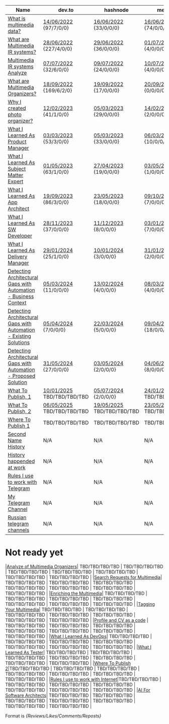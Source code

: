 |Name       | dev.to | hashnode   | medium     |reddit     | quora      | hackernoon | linkedin |
|-----------|--------|------------|------------|-----------|------------|------------|:--------:|
|[What is multimedia data?](./MultimediaData_en.md)| [14/06/2022](https://dev.to/dimanikulin/what-is-multimedia-data-111f) {97/7/0/0} |[16/06/2022](https://dimanikulin.hashnode.dev/what-is-multimedia-data) {33/0/0/0} | [16/06/2022](https://medium.com/@dimanikulin_43511/what-is-multimedia-data-16c2bfdb3829) {74/0/0/0} | [16/06/2022](https://www.reddit.com/r/fva/comments/ve7188/what_is_multimedia_data/) {320/0/0/0} | [19/06/2022](https://www.quora.com/profile/Dima-Nikulin-2/What-is-Multimedia-Data-We-live-in-the-digital-data-era-and-growing-of-the-Internet-gives-us-a-possibility-to-find-th) {34/0/0/0} | N/A | N/A |
|[What are Multimedia IR systems?](./MultimediaIRSystems_en.md)| [28/06/2022](https://dev.to/dimanikulin/what-are-multimedia-ir-systems-5c7n) {227/4/0/0} | [29/06/2022](https://dimanikulin.hashnode.dev/what-are-multimedia-ir-systems) {36/0/0/0} | [01/07/2022](https://medium.com/@dimanikulin_43511/what-are-multimedia-ir-systems-531366920642) {4/0/0/0} | [30/06/2022](https://www.reddit.com/r/fva/comments/vpl9z4/what_are_multimedia_ir_systems/) {57/0/0/0} | [03/07/2022](https://www.quora.com/profile/Dima-Nikulin-2/What-are-Multimedia-IR-Systems-Lets-briefly-overview-the-Multimedia-IR-systems-According-to-the-Wikipedia-https) {7/0/0/0} | N/A | N/A |
|[Multimedia IR systems Analyze](./MultimediaIRSystemsAnalyze_en.md)|[07/07/2022](https://dev.to/dimanikulin/multimedia-ir-systems-analyze-4e17) {32/6/0/0} | [09/07/2022](https://dimanikulin.hashnode.dev/multimedia-ir-systems-analyze) {24/0/0/0} | [10/07/2022](https://medium.com/@dimanikulin_43511/multimedia-ir-systems-analyze-67d40a5537c5) {4/0/0/0} | [12/07/2022](https://www.reddit.com/r/fva/comments/vxen0s/multimedia_ir_systems_analyze/) {41/0/0/0} | [13/07/2022](https://www.quora.com/profile/Dima-Nikulin-2/Multimedia-IR-Systems-analyze-Let-us-compare-several-multimedia-IR-systems-by-covering-requirements-and-needs-we-identi) {11/0/0/0} | N/A | N/A |
|[What are Multimedia Organizers?](./MultimediaOrganizers_en.md)| [18/09/2022](https://dev.to/dimanikulin/what-are-the-photo-organizers-1na9) {169/6/2/0} | [19/09/2022](https://dimanikulin.hashnode.dev/what-are-the-photo-organizers) {17/0/0/0} | [20/09/2022](https://medium.com/@dimanikulin_43511/multimedia-organizers-functions-e8def4e7d550) {0/0/0/0} | [20/08/2022](https://www.reddit.com/r/fva/comments/xkum82/what_are_the_multimedia_organizers/) {283/0/0/0} | [22/09/2022](https://www.quora.com/profile/Dima-Nikulin-2/What-are-the-Multimedia-Organizers-Multimedia-Organizers-functions-They-currently-perform-the-search-in-photo-set) {83/0/0/0} | N/A | N/A |
|[Why I created photo organizer?](./WhyCreatedPhotoOrganizer_en.md) | [12/02/2023](https://dev.to/dimanikulin/why-i-decided-to-create-my-photo-organizer-1g7n) {41/1/0/0} | [05/03/2023](https://dimanikulin.hashnode.dev/why-i-decided-to-create-my-photo-organizer) {29/0/0/0} | [14/02/2023](https://medium.com/@dimanikulin_43511/why-i-decided-to-create-my-photo-organizer-84ab40565927) {2/0/0/0} | [12/02/2023](https://www.reddit.com/r/fva/comments/112s9q1/why_i_decided_to_create_my_photo_organizer/) {178/0/0/0} | [17/02/2023](https://www.quora.com/profile/Dima-Nikulin-2/Why-I-decided-to-create-my-photo-organizer-As-a-child-I-used-to-flip-through-family-photo-album-to-see-my-relatives-w) {84/0/0/0} | N/A | [20/02/2023](https://www.linkedin.com/posts/dimanikulin_productengineering-photos-activity-7034072973523193856-MvF4?utm_source=share&utm_medium=member_desktop) {1533/5/0/0} |
|[What I Learned As Product Manager](./WhatILearnedAsProductManager_en.md) | [03/03/2023](https://dev.to/dimanikulin/what-i-learned-as-a-product-manager-while-creating-my-product-3fom) {53/3/0/0} | [05/03/2023](https://dimanikulin.hashnode.dev/what-i-learned-as-a-product-manager-while-creating-my-product) {33/0/0/0} | [06/03/2023](https://medium.com/@dimanikulin_43511/what-i-learned-as-a-product-manager-while-creating-my-product-d2cc97b23421) {10/0/0/0} | [10/03/2023](https://www.reddit.com/r/fva/comments/11nnrds/what_i_learned_as_a_product_manager_while/) {233/0/0/0} | [14/03/2023](https://www.quora.com/profile/Dima-Nikulin-2/What-I-learned-as-a-Product-Manager-while-creating-my-product-Design-Thinking-The-first-product-I-was-thinking-about-w-2) {80/0/0/0} | [01/05/2023](https://hackernoon.com/why-i-decided-to-create-a-photo-organizer-and-what-i-learned-as-a-result) {164/6/0/0} | [20/03/2023](https://www.linkedin.com/posts/dimanikulin_activity-7043490960445480960-KIPT?utm_source=share&utm_medium=member_desktop) {1360/1/0/0} |
|[What I Learned As Subject Matter Expert](./WhatILearnedAsSubjectMatterExpert_en.md) | [01/05/2023](https://dev.to/dimanikulin/what-i-learned-as-a-subject-matter-expert-while-creating-my-product-a42) {63/1/0/0} | [27/04/2023](https://dimanikulin.hashnode.dev/what-i-learned-as-a-subject-matter-expert-while-creating-my-product) {19/0/0/0} | [03/05/2023](https://medium.com/@dimanikulin_43511/what-i-learned-as-a-subject-matter-expert-while-creating-my-product-bae1e32db1b4) {1/0/0/0} | [15/05/2023](https://www.reddit.com/r/fva/comments/13i0mr6/what_i_learned_as_a_subject_matter_expert_while/) {207/0/0/0} | [17/05/2023](https://www.quora.com/profile/Dima-Nikulin-2/What-I-learned-as-a-Subject-Matter-Expert-while-creating-my-product) {6/0/0/0} | [08/12/2023](https://hackernoon.com/what-i-learned-as-a-subject-matter-expert-while-creating-my-product) {92/4/0/0} | [5/09/2023](https://www.linkedin.com/posts/dimanikulin_multimedia-metadata-organizers-activity-7108344168963334144-VIMY?utm_source=share&utm_medium=member_desktop) {1959/0/0/0} |
|[What I Learned As App Architect](./WhatILearnedAsAppArchitect_en.md) | [19/09/2023](https://dev.to/dimanikulin/what-i-learned-as-an-application-architect-while-creating-my-product-2j7p) {86/3/0/0} | [23/05/2023](https://dimanikulin.hashnode.dev/what-i-learned-as-an-application-architect-while-creating-my-product) {18/0/0/0} | [09/10/2023](https://medium.com/@dimanikulin_43511/what-i-learned-as-an-application-architect-while-creating-my-product-19852d4fdc16) {7/0/0/0} | [30/09/2023](https://www.reddit.com/r/fva/comments/16w0zr6/what_i_learned_as_an_application_architect_while/) {187/0/0/0} | [30/10/2023](https://www.quora.com/profile/Dima-Nikulin-2/What-I-learned-as-an-Application-Architect-while-creating-my-product) {4/0/0/0} | [27/12/2023](https://hackernoon.com/everything-i-learned-as-an-application-architect-while-creating-my-product) {64/5/0/0} | [18/10/2023](https://www.linkedin.com/posts/dimanikulin_activity-7120300166040989696-RtLh/?utm_source=share&utm_medium=member_desktop) {1992/13/0/0} |
|[What I Learned As SW Developer](./WhatILearnedAsSoftwareDeveloper_en.md)| [28/11/2023](https://dev.to/dimanikulin/what-i-learned-as-a-software-developer-while-creating-my-product-5a99) {37/0/0/0} | [11/12/2023](https://dimanikulin.hashnode.dev/what-i-learned-as-a-software-developer-while-creating-my-product) {8/0/0/0} | [03/01/2023](https://medium.com/@dimanikulin_43511/what-i-learned-as-a-software-developer-while-creating-my-product-fc7e3ac2534b) {7/0/0/0} | [04/01/2023](https://www.reddit.com/r/fva/comments/18y7jhe/what_i_learned_as_a_software_developer_while/) {280/0/0/0} | [08/01/2023](https://www.quora.com/profile/Dima-Nikulin-2/What-I-learned-as-a-Software-Developer-while-creating-my-product-Overview-This-article-delves-into-the-importance-of-c) {29/0/0/0} | [01/01/2024](https://hackernoon.com/everything-i-learned-as-a-software-developer-while-creating-my-product) {214/4/0/0} | [02/01/2024](https://www.linkedin.com/posts/dimanikulin_softwaredevelopment-codequality-documentation-activity-7147854830793924608-rx6Q?utm_source=share&utm_medium=member_desktop) {2664/6/2/0} |
|[What I Learned As Delivery Manager](./WhatILearnedAsDeliveryManager_en.md)| [29/01/2024](https://dev.to/dimanikulin/what-i-learned-as-a-delivery-manager-while-creating-my-product-55o1) {25/1/0/0} | [10/01/2024](https://dimanikulin.hashnode.dev/what-i-learned-as-a-delivery-manager-while-creating-my-product) {3/0/0/0} | [31/01/2024](https://medium.com/@dimanikulin_43511/what-i-learned-as-a-delivery-manager-while-creating-my-product-b466f0eb59a9) {2/0/0/0} | [05/02/2024](https://www.reddit.com/user/dimanikulin/comments/1ajaq6r/what_i_learned_as_a_delivery_manager_while/) {122/0/0/0} | [07/02/2024](https://www.quora.com/profile/Dima-Nikulin-2/What-I-learned-as-a-Delivery-Manager-while-creating-my-product) {5/0/0/0} | [17/01/2024](https://hackernoon.com/everything-i-learned-as-a-delivery-manager-while-creating-my-product) {428/4/0/0} | [23/01/2024](https://www.linkedin.com/posts/dimanikulin_readme-projectmanagement-projectcontrol-activity-7155467818996506624-1bmH?utm_source=share&utm_medium=member_desktop) {1850/3/0/0} |
|[Detecting Architectural Gaps with Automation - Business Context](./DAGBusinessContext_en.md)| [05/03/2024](https://dev.to/dimanikulin/detecting-architectural-gaps-with-automation-business-context-50ed) {11/0/0/0} | [13/02/2024](https://dimanikulin.hashnode.dev/detecting-architectural-gaps-with-automation-business-context) {4/0/0/0} | [08/03/2024](https://medium.com/@dimanikulin_43511/detecting-architectural-gaps-with-automation-business-context-256ef701336d) {4/0/0/0} | [15/03/2024](https://www.reddit.com/r/fva/comments/1bf6uo2/detecting_architectural_gaps_with_automation/) {374/0/0/1} | [19/03/2024](https://www.quora.com/profile/Dima-Nikulin-2/Detecting-Architectural-Gaps-with-Automation-Business-Context-Overview) {5/0/0/0} | [21/02/2024](https://hackernoon.com/detecting-architectural-gaps-with-automation-business-context) {101/5/0/0} | [27/02/2024](https://www.linkedin.com/posts/dimanikulin_softwarearchitecture-architecturevisualization-activity-7168137721008308224-9LoR?utm_source=share&utm_medium=member_desktop) {1495/5/0/0} |
|[Detecting Architectural Gaps with Automation - Existing Solutions](./DAGExistingSolutions_en.md)| [05/04/2024](https://dev.to/dimanikulin/detecting-architectural-gaps-with-automation-existing-solutions-35jk) {7/0/0/0} | [22/03/2024](https://dimanikulin.hashnode.dev/detecting-architectural-gaps-with-automation-existing-solutions) {5/0/0/0} | [09/04/2024](https://medium.com/@dimanikulin_43511/detecting-architectural-gaps-with-automation-existing-solutions-126dc655e11f) {18/0/0/0} | [16/04/2024](https://www.reddit.com/r/fva/comments/1c59jei/detecting_architectural_gaps_with_automation/) {603/0/0/1} | [23/04/2024](https://www.quora.com/profile/Dima-Nikulin-2/Detecting-Architectural-Gaps-with-Automation-Existing-Solutions-Introduction-In-the-rapidly-evolving-landscape-of-so) {3/0/0/0} | [29/03/2024](Comment from sheharyarkhan-this submission reads like a big ad) {N/A} | [12/04/2024](https://www.linkedin.com/posts/dimanikulin_activity-7184438022925414400-57ZO?utm_source=share&utm_medium=member_desktop) {1159/6/0/0} |
|[Detecting Architectural Gaps with Automation - Proposed Solution](./DAGProposedSolution_en.md) | [31/05/2024](https://dev.to/dimanikulin/detecting-architectural-gaps-with-automation-proposed-solution-35dg) {27/0/0/0} | [03/05/2024](https://dimanikulin.hashnode.dev/detecting-architectural-gaps-with-automation-proposed-solution) {2/0/0/0} | [04/06/2024](https://medium.com/@dimanikulin_43511/detecting-architectural-gaps-with-automation-proposed-solution-f80adbc829ce) {8/0/0/0} | [11/06/2024](https://www.reddit.com/r/fva/comments/1ddbfm1/detecting_architectural_gaps_with_automation/) {221/0/0/1} | [18/06/2024](https://www.quora.com/profile/Dima-Nikulin-2/Detecting-Architectural-Gaps-with-Automation-Proposed-Solution-Introduction-In-the-ever-evolving-realm-of-software-d) {3/0/0/0} | [23/05/2024](https://hackernoon.com/detecting-architectural-gaps-with-automation-proposed-solution) {2053/4/0/0} | [14/06/2024](https://www.linkedin.com/posts/dimanikulin_softwarearchitecture-integrationstrategies-activity-7207288570758279169-ZzBa?utm_source=share&utm_medium=member_desktop) {1087/3/0/0} |
|[What To Publish, 1](./PublishWhat1_en.md)|[10/01/2025](https://dev.to/dimanikulin/what-content-to-create-and-how-to-publish-it-part-1-2hcj) TBD/TBD/TBD/TBD | [05/07/2024](https://dimanikulin.hashnode.dev/what-content-to-create-and-how-to-publish-it-part-1) {2/0/0/0} | [24/01/2025](https://medium.com/@dimanikulin_43511/what-content-to-create-and-how-to-publish-it-part-1-f672bc187390) TBD/TBD/TBD/TBD | [07/02/2025](https://www.reddit.com/r/fva/comments/1ijr2ms/what_content_to_create_and_how_to_publish_it_part/) TBD/TBD/TBD/TBD | [14/02/2025](https://www.quora.com/profile/Dima-Nikulin-2/What-Content-to-Create-and-How-to-Publish-It-Part-1-Overview-Mastering-the-Art-of-Publication-A-comprehensive-guide) TBD/TBD/TBD/TBD | [27/07/2024](https://hackernoon.com/what-content-to-create-and-how-to-publish-it-part-1) {263/4/0/0} | [11/04/2025](https://www.linkedin.com/posts/dimanikulin_mastering-the-art-of-publication-a-comprehensive-activity-7316403114092171264-KUHR?utm_source=share&utm_medium=member_desktop&rcm=ACoAAAlsWb8BPAbKMyDiy56H2KfpjQJ1GthAUxM) {TBD/TBD/TBD/TBD} |
|[What To Publish, 2](./PublishWhat2_en.md)|[06/05/2025](https://dev.to/dimanikulin/what-content-to-create-and-how-to-publish-it-part-2-49eb) TBD/TBD/TBD/TBD | [19/05/2025](https://dimanikulin.hashnode.dev/what-content-to-create-and-how-to-publish-it-part-2) TBD/TBD/TBD/TBD | [23/05/2025](https://medium.com/@dimanikulin_43511/what-content-to-create-and-how-to-publish-it-part-2-7b75fecfdffa) TBD/TBD/TBD/TBD | [18/04/2025](https://www.reddit.com/r/fva/comments/1k1z20x/crafting_engaging_and_polished_publications_a/) {TBD/TBD/TBD/TBD} | [30/05/2025](https://www.quora.com/profile/Dima-Nikulin-2/What-Content-to-Create-and-How-to-Publish-It-Part-2-Overview-In-todays-digital-landscape-creating-compelling-and-pol) TBD/TBD/TBD/TBD | [06/06/2025](https://hackernoon.com/what-content-to-create-and-how-to-publish-it-part-2) {TBD/TBD/TBD/TBD} | TBD/TBD/TBD/TBD |
|[Where To Publish 1](./PublishWhere1_en.md)|TBD/TBD/TBD/TBD | TBD/TBD/TBD/TBD | TBD/TBD/TBD/TBD | TBD/TBD/TBD/TBD | TBD/TBD/TBD/TBD | TBD/TBD/TBD/TBD | TBD/TBD/TBD/TBD |
|[Second Name History](./HistorySecondName_ru.md)| N/A | N/A | N/A | N/A | N/A | N/A | [14/02/2022](https://www.linkedin.com/posts/dimanikulin_%D0%B1%D1%8B%D0%BB-%D1%82%D1%83%D1%82-%D0%BF%D0%BE%D1%81%D1%82-%D0%BE-%D1%84%D0%B0%D0%BC%D0%B8%D0%BB%D0%B8%D1%8F%D1%85-%D0%BD%D0%B5%D0%B4%D0%B0%D0%B2%D0%BD%D0%BE-https-activity-6899776405601611776-PJn7?utm_source=share&utm_medium=member_desktop) {6500/16/4/0} |
|[History happended at work](./HistoryAtWork_uk.md)| N/A | N/A | N/A | N/A | N/A | N/A | N/A |
|[Rules I use to work with Telegram](./MyRulesWorkingWithTg_uk.md)| N/A | N/A | N/A | N/A | N/A | N/A | N/A |
|[My Telegram Channel](./MyTelegramChannel_uk.md)| N/A | N/A | N/A | N/A | N/A | N/A | N/A |
|[Russian telegram channels](./MyRuTelegramChannels_ru.md)| N/A | N/A | N/A | N/A | N/A | N/A | N/A |

# Not ready yet

|[Analyze of Multimedia Organizers](./MultimediaOrganizersAnalyze_en.md)| TBD/TBD/TBD/TBD | TBD/TBD/TBD/TBD | TBD/TBD/TBD/TBD | TBD/TBD/TBD/TBD | TBD/TBD/TBD/TBD | TBD/TBD/TBD/TBD | TBD/TBD/TBD/TBD |
|[Search Requests for Multimedia](./MultimediaSearchRequests_en.md)| TBD/TBD/TBD/TBD | TBD/TBD/TBD/TBD | TBD/TBD/TBD/TBD | TBD/TBD/TBD/TBD | TBD/TBD/TBD/TBD | TBD/TBD/TBD/TBD | TBD/TBD/TBD/TBD |
|[Enriching the Multimedia](./MultimediaEnriching_en.md)| TBD/TBD/TBD/TBD | TBD/TBD/TBD/TBD | TBD/TBD/TBD/TBD | TBD/TBD/TBD/TBD | TBD/TBD/TBD/TBD | TBD/TBD/TBD/TBD | TBD/TBD/TBD/TBD |
|[Tagging Your Multimedia](./MultimediaTagging_en.md)| TBD/TBD/TBD/TBD | TBD/TBD/TBD/TBD | TBD/TBD/TBD/TBD | TBD/TBD/TBD/TBD | TBD/TBD/TBD/TBD | TBD/TBD/TBD/TBD | TBD/TBD/TBD/TBD |
|[Profile and CV as a code](./ProfileAsCode_en.md) | TBD/TBD/TBD/TBD | TBD/TBD/TBD/TBD | TBD/TBD/TBD/TBD | TBD/TBD/TBD/TBD | TBD/TBD/TBD/TBD | TBD/TBD/TBD/TBD | TBD/TBD/TBD/TBD |
|[What I Learned As DevOps](./WhatILearnedAsDevOps_en.md)| TBD/TBD/TBD/TBD | TBD/TBD/TBD/TBD | TBD/TBD/TBD/TBD | TBD/TBD/TBD/TBD | TBD/TBD/TBD/TBD | TBD/TBD/TBD/TBD | TBD/TBD/TBD/TBD |
|[What I Learned As Tester](./WhatILearnedAsTester_en.md)| TBD/TBD/TBD/TBD | TBD/TBD/TBD/TBD | TBD/TBD/TBD/TBD | TBD/TBD/TBD/TBD | TBD/TBD/TBD/TBD | TBD/TBD/TBD/TBD | TBD/TBD/TBD/TBD |
|[Where To Publish 2](./PublishWhere2_en.md)|TBD/TBD/TBD/TBD | TBD/TBD/TBD/TBD | TBD/TBD/TBD/TBD | TBD/TBD/TBD/TBD | TBD/TBD/TBD/TBD | TBD/TBD/TBD/TBD | TBD/TBD/TBD/TBD |
|[Rules I use to work with Internet](./MyRulesWorkingWithInternet_uk.md)|TBD/TBD/TBD/TBD | TBD/TBD/TBD/TBD | TBD/TBD/TBD/TBD | TBD/TBD/TBD/TBD | TBD/TBD/TBD/TBD | TBD/TBD/TBD/TBD | TBD/TBD/TBD/TBD |
|[AI For Software Architects](./AIForSWArchitects_en.md)| TBD/TBD/TBD/TBD | TBD/TBD/TBD/TBD | TBD/TBD/TBD/TBD | TBD/TBD/TBD/TBD | TBD/TBD/TBD/TBD | TBD/TBD/TBD/TBD | TBD/TBD/TBD/TBD |

Format is *{Reviews/Likes/Comments/Reposts}*
